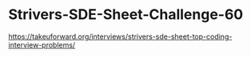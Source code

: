 # Strivers-SDE-Sheet-Challenge-60
https://takeuforward.org/interviews/strivers-sde-sheet-top-coding-interview-problems/
